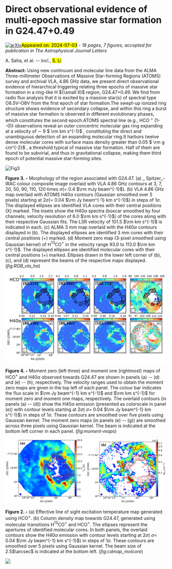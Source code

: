 <div class="macros" style="visibility:hidden;">
$\newcommand{\ensuremath}{}$
$\newcommand{\xspace}{}$
$\newcommand{\object}[1]{\texttt{#1}}$
$\newcommand{\farcs}{{.}''}$
$\newcommand{\farcm}{{.}'}$
$\newcommand{\arcsec}{''}$
$\newcommand{\arcmin}{'}$
$\newcommand{\ion}[2]{#1#2}$
$\newcommand{\textsc}[1]{\textrm{#1}}$
$\newcommand{\hl}[1]{\textrm{#1}}$
$\newcommand{\footnote}[1]{}$
$\newcommand{\vdag}{(v)^\dagger}$
$\newcommand$
$\newcommand$
$\newcommand$
$\newcommand$
$\newcommand$
$\newcommand{\HL}[1]{{\color{red}  #1}}$</div>



<div id="title">

# Direct observational evidence of multi-epoch massive star formation in G24.47+0.49

</div>
<div id="comments">

[![arXiv](https://img.shields.io/badge/arXiv-2407.01063-b31b1b.svg)](https://arxiv.org/abs/2407.01063)<mark>Appeared on: 2024-07-03</mark> -  _18 pages, 7 figures, accepted for publication in The Astrophysical Journal Letters_

</div>
<div id="authors">

A. Saha, et al. -- incl., <mark>S. Li</mark>

</div>
<div id="abstract">

**Abstract:** Using new continuum and molecular line data from the ALMA Three-millimeter Observations of Massive Star-forming Regions (ATOMS) survey and archival VLA, 4.86 GHz data, we present direct observational evidence of hierarchical triggering relating three epochs of massive star formation in a ring-like H ${\small II}$ region, G24.47+0.49. We find from radio flux analysis that it is excited by a massive star(s) of spectral type O8.5V–O8V from the first epoch of star formation.The swept-up ionized ring structure shows evidence of secondary collapse, and within this ring a burst of massive star formation is observed in different evolutionary phases, which constitutes the second epoch.ATOMS spectral line (e.g., HCO $^+$ (1--0)) observations reveal an outer concentric molecular gas ring expanding at a velocity of $\sim$ 9 $ \rm km s^{-1}$ , constituting the direct and unambiguous detection of an expanding molecular ring.It harbors twelve dense molecular cores with surface mass density greater than 0.05 $ \rm g cm^{-2}$ , a threshold typical of massive star formation. Half of them are found to be subvirial, and thus in gravitational collapse, making them third  epoch of potential massive star-forming sites.

</div>

<div id="div_fig1">

<img src="tmp_2407.01063/./f1-spitzer_vla_3mm_ha_horizontal_w1core_4PANELS_H13CO_v2revisit_v3_R1.png" alt="Fig3" width="100%"/>

**Figure 3. -**  Morphology of the region associated with G24.47. (a) _ Spitzer_-IRAC colour composite image overlaid with VLA 4.86 GHz contours at 3, 7, 20, 50, 90, 110, 120 times $\sigma$(= 0.4 $\rm mJy beam^{-1}$). (b) VLA 4.86 GHz map overlaid with ATOMS H40$\alpha$ contours (Gaussian smoothed over 5 pixels) starting at 2$\sigma$(= 0.04 $\rm Jy beam^{-1} km s^{-1}$) in steps of 1$\sigma$. The displayed ellipses are identified VLA cores with their central positions (X) marked. The insets show the H40$\alpha$ spectra (boxcar smoothed by four channels; velocity resolution of 6.0 $\rm km s^{-1}$) of the cores along with their respective Gaussian fits.  The LSR velocity of 101.5 $\rm km s^{-1}$ is indicated in each. (c) ALMA 3 mm map overlaid with the H40$\alpha$ contours displayed in (b). The displayed ellipses are identified 3 mm cores with their central positions (+) marked. (d) Moment zero map (3-pixel smoothed using Gaussian kernel) of H$^{13}$CO$^+$ in the velocity range 93.0 to 113.0 $\rm km s^{-1}$. The displayed ellipses are identified molecular cores with their central positions (+) marked. Ellipses drawn in the lower left corner of (b), (c), and (d) represent the beams of the respective maps displayed. (*fig:RGB_vla_ha*)

</div>
<div id="div_fig2">

<img src="tmp_2407.01063/./f2-all_composite_moment0_1_2compo_full_with_Ha_NOLINESv4.png" alt="Fig4" width="100%"/>

**Figure 4. -** Moment zero (left three) and moment one (rightmost) maps of HCO$^+$ and H40$\alpha$ observed towards G24.47 are shown in panels (a) -- (d) and (e) -- (h), respectively. The velocity ranges used to obtain the moment zero maps are given in the top left of each panel. The colour bar indicates the flux scale in $\rm Jy beam^{-1} km s^{-1}$ and $\rm km s^{-1}$ for moment zero and moment one maps, respectively.
    The overlaid contours (in panels (a) -- (d)) show the H40$\alpha$ emission (presented as colorscale in panel (e)) with contour levels starting at 2$\sigma$( $\sigma =$ 0.04 $\rm Jy beam^{-1} km s^{-1}$) in steps of 1$\sigma$.
    These contours are smoothed over five pixels using Gaussian kernel. The moment zero maps (in panels (e) -- (g)) are smoothed across three pixels using Gaussian kernel.
    The beam is indicated at the bottom left corner in each panel. (*fig:moment-maps*)

</div>
<div id="div_fig3">

<img src="tmp_2407.01063/./f6a-appendix-Tex_map_molcore_ellipse.png" alt="Fig2.1" width="50%"/><img src="tmp_2407.01063/./f6b-appendix-cdmap_molcores_annotate_v2revisit.png" alt="Fig2.2" width="50%"/>

**Figure 2. -** (a) Effective line of sight excitation temperature map generated using HCO$^+$. (b) Column density map towards G24.47, generated using molecular transitions H$^{13}$CO$^+$ and HCO$^+$. The ellipses represent the apertures of identified molecular cores. In both panels, the overlaid contours show the H40$\alpha$ emission with contour levels starting at 2$\sigma$( $\sigma =$ 0.04 $\rm Jy beam^{-1} km s^{-1}$) in steps of 1$\sigma$. These contours are smoothed over 5 pixels using Gaussian kernel.  The beam size of 2.5$\arcsec$ is indicated at the bottom left.  (*fig:cdmap_molcore*)

</div><div id="qrcode"><img src=https://api.qrserver.com/v1/create-qr-code/?size=100x100&data="https://arxiv.org/abs/2407.01063"></div>